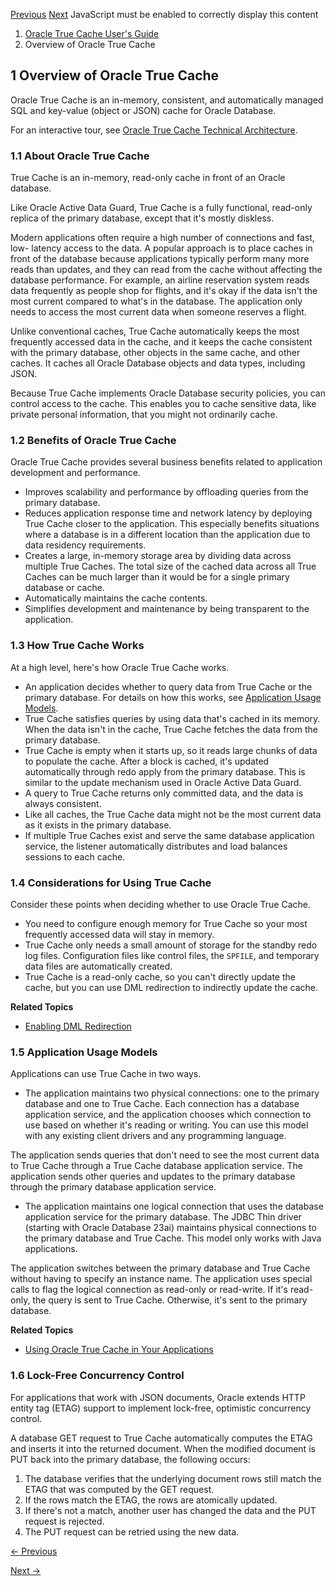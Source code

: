 [Previous](preface.md) [Next](configuring-true-cache.md) JavaScript must
be enabled to correctly display this content

  1. [Oracle True Cache User's Guide](index.md)
  2. Overview of Oracle True Cache

## 1 Overview of Oracle True Cache

Oracle True Cache is an in-memory, consistent, and automatically managed SQL
and key-value (object or JSON) cache for Oracle Database.

For an interactive tour, see [Oracle True Cache Technical
Architecture](https://docs.oracle.com/pls/topic/lookup?ctx=en/database/oracle/oracle-database/23&id=TCIAD).

### 1.1 About Oracle True Cache

True Cache is an in-memory, read-only cache in front of an Oracle database.

Like Oracle Active Data Guard, True Cache is a fully functional, read-only
replica of the primary database, except that it's mostly diskless.

Modern applications often require a high number of connections and fast, low-
latency access to the data. A popular approach is to place caches in front of
the database because applications typically perform many more reads than
updates, and they can read from the cache without affecting the database
performance. For example, an airline reservation system reads data frequently
as people shop for flights, and it's okay if the data isn't the most current
compared to what's in the database. The application only needs to access the
most current data when someone reserves a flight.

Unlike conventional caches, True Cache automatically keeps the most frequently
accessed data in the cache, and it keeps the cache consistent with the primary
database, other objects in the same cache, and other caches. It caches all
Oracle Database objects and data types, including JSON.

Because True Cache implements Oracle Database security policies, you can
control access to the cache. This enables you to cache sensitive data, like
private personal information, that you might not ordinarily cache.

### 1.2 Benefits of Oracle True Cache

Oracle True Cache provides several business benefits related to application
development and performance.

  * Improves scalability and performance by offloading queries from the primary database.
  * Reduces application response time and network latency by deploying True Cache closer to the application. This especially benefits situations where a database is in a different location than the application due to data residency requirements.
  * Creates a large, in-memory storage area by dividing data across multiple True Caches. The total size of the cached data across all True Caches can be much larger than it would be for a single primary database or cache.
  * Automatically maintains the cache contents.
  * Simplifies development and maintenance by being transparent to the application.

### 1.3 How True Cache Works

At a high level, here's how Oracle True Cache works.

  * An application decides whether to query data from True Cache or the primary database. For details on how this works, see [Application Usage Models](overview-oracle-true-cache.md#GUID-516B11EB-A48F-4682-A203-B80BED778CC7 "Applications can use True Cache in two ways."). 
  * True Cache satisfies queries by using data that's cached in its memory. When the data isn't in the cache, True Cache fetches the data from the primary database.
  * True Cache is empty when it starts up, so it reads large chunks of data to populate the cache. After a block is cached, it's updated automatically through redo apply from the primary database. This is similar to the update mechanism used in Oracle Active Data Guard.
  * A query to True Cache returns only committed data, and the data is always consistent.
  * Like all caches, the True Cache data might not be the most current data as it exists in the primary database.
  * If multiple True Caches exist and serve the same database application service, the listener automatically distributes and load balances sessions to each cache.

### 1.4 Considerations for Using True Cache

Consider these points when deciding whether to use Oracle True Cache.

  * You need to configure enough memory for True Cache so your most frequently accessed data will stay in memory.
  * True Cache only needs a small amount of storage for the standby redo log files. Configuration files like control files, the `SPFILE`, and temporary data files are automatically created. 
  * True Cache is a read-only cache, so you can't directly update the cache, but you can use DML redirection to indirectly update the cache.

**Related Topics**

  * [Enabling DML Redirection](enabling-dml-redirection.md#GUID-FC9A3203-B55B-4BC2-879D-A7DF2CAD3B2B "True Cache is a read-only cache, so you can't directly update the cache, but you can use DML redirection to indirectly update the cache.")

### 1.5 Application Usage Models

Applications can use True Cache in two ways.

  * The application maintains two physical connections: one to the primary database and one to True Cache. Each connection has a database application service, and the application chooses which connection to use based on whether it's reading or writing. You can use this model with any existing client drivers and any programming language. 

The application sends queries that don't need to see the most current data to
True Cache through a True Cache database application service. The application
sends other queries and updates to the primary database through the primary
database application service.

  * The application maintains one logical connection that uses the database application service for the primary database. The JDBC Thin driver (starting with Oracle Database 23ai) maintains physical connections to the primary database and True Cache. This model only works with Java applications. 

The application switches between the primary database and True Cache without
having to specify an instance name. The application uses special calls to flag
the logical connection as read-only or read-write. If it's read-only, the
query is sent to True Cache. Otherwise, it's sent to the primary database.

**Related Topics**

  * [Using Oracle True Cache in Your Applications](using-oracle-true-cache-your-applications.md#GUID-BEAC6163-E6A8-4FF2-9028-678310F4D5E0 "When True Cache is configured, applications must decide whether to query data from True Cache or the primary database.")

### 1.6 Lock-Free Concurrency Control

For applications that work with JSON documents, Oracle extends HTTP entity tag
(ETAG) support to implement lock-free, optimistic concurrency control.

A database GET request to True Cache automatically computes the ETAG and
inserts it into the returned document. When the modified document is PUT back
into the primary database, the following occurs:

  1. The database verifies that the underlying document rows still match the ETAG that was computed by the GET request.
  2. If the rows match the ETAG, the rows are atomically updated.
  3. If there's not a match, another user has changed the data and the PUT request is rejected.
  4. The PUT request can be retried using the new data.


[← Previous](preface.md)

[Next →](overview-oracle-true-cache.md)
